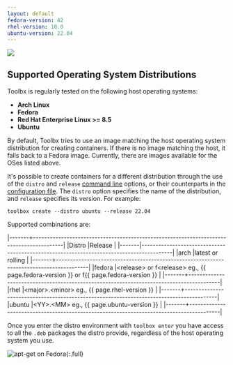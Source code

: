```yaml
---
layout: default
fedora-version: 42
rhel-version: 10.0
ubuntu-version: 22.04
---
```


<picture class="full pixels">
    <source srcset="../assets/distros-dark.gif" media="(prefers-color-scheme: dark)">
    <img src="../assets/distros.gif">
</picture>

## Supported Operating System Distributions

Toolbx is regularly tested on the following host operating systems:

* **Arch Linux**
* **Fedora**
* **Red Hat Enterprise Linux >= 8.5**
* **Ubuntu**

By default, Toolbx tries to use an image matching the host operating system distribution for creating containers. If there is no image matching the host, it falls back to a Fedora image. Currently, there are images available for the OSes listed above.

It's possible to create containers for a different distribution through the use of the `distro` and `release` [command line](https://github.com/containers/toolbox/blob/main/doc/toolbox-create.1.md) options, or their counterparts in the [configuration file](https://github.com/containers/toolbox/blob/main/doc/toolbox.conf.5.md). The `distro` option specifies the name of the distribution, and `release` specifies its version.  For example:

```
toolbox create --distro ubuntu --release 22.04
```

Supported combinations are:

|-------+-----------------------------------------------------------------------------------------|
|Distro |Release                                                                                  |
|-------|-----------------------------------------------------------------------------------------|
|arch   |latest or rolling                                                                        |
|-------+-----------------------------------------------------------------------------------------|
|fedora |\<release\> or f\<release\> eg., {{ page.fedora-version }} or f{{ page.fedora-version }} |
|-------+-----------------------------------------------------------------------------------------|
|rhel   |\<major\>.\<minor\> eg., {{ page.rhel-version }}                                         |
|-------+-----------------------------------------------------------------------------------------|
|ubuntu |\<YY\>.\<MM\> eg., {{ page.ubuntu-version }}                                             |
|-------+-----------------------------------------------------------------------------------------|

Once you enter the distro environment with `toolbox enter` you have access to all the `.deb` packages the distro provide, regardless of the host operating system you use.

![apt-get on Fedora](../assets/apt-get.png){:.full}
